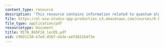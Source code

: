 ```yaml
---
content_type: resource
description: 'This resource contains information related to quantum algorithms: Deutsch-Jozsa. '
file: https://ol-ocw-studio-app-production.s3.amazonaws.com/courses/6-845-quantum-complexity-theory-fall-2010/c9021130e7e8d56fda3ea4fd831b4f3e_MIT6_845F10_lec05.pdf
file_type: application/pdf
resourcetype: Document
title: MIT6_845F10_lec05.pdf
uid: c9021130-e7e8-d56f-da3e-a4fd831b4f3e
---
```


